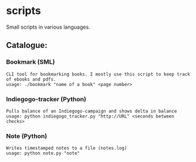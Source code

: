 scripts
=======

Small scripts in various languages.

Catalogue:
---------
### Bookmark (SML)

    CLI tool for bookmarking books. I mostly use this script to keep track of ebooks and pdfs.
    usage: ./bookmark "name of a book" <page number>

### Indiegogo-tracker (Python)

    Pulls balance of an Indiegogo-campaign and shows delta in balance
    usage: python indiegogo_tracker.py "http://URL" <seconds between checks>

### Note (Python)

    Writes timestamped notes to a file (notes.log)
    usage: python note.py "note"
